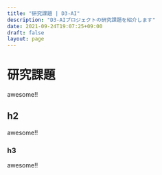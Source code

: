 ```yaml
---
title: "研究課題 | D3-AI"
description: "D3-AIプロジェクトの研究課題を紹介します"
date: 2021-09-24T19:07:25+09:00
draft: false
layout: page
---
```


# 研究課題

awesome!!

## h2

awesome!!

### h3

awesome!!

